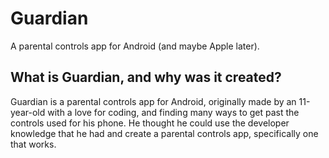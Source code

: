 # Guardian
A parental controls app for Android (and maybe Apple later).
## What is Guardian, and why was it created?
Guardian is a parental controls app for Android, originally made by an 11-year-old with a love for coding, and finding many ways to get past the controls used for his phone. He thought he could use the developer knowledge that he had and create a parental controls app, specifically one that works.
